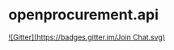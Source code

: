 # openprocurement.api
[![Gitter](https://badges.gitter.im/Join Chat.svg)](https://gitter.im/openprocurement/openprocurement.api?utm_source=badge&utm_medium=badge&utm_campaign=pr-badge&utm_content=badge)
